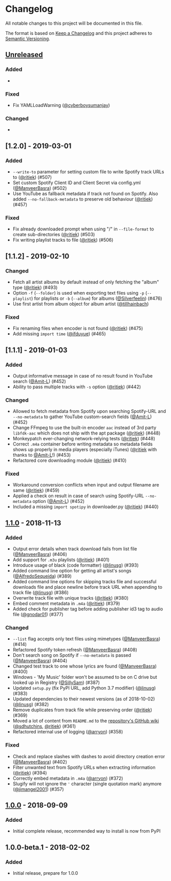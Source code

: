 # Changelog
All notable changes to this project will be documented in this file.

The format is based on [Keep a Changelog](http://keepachangelog.com/en/1.0.0/)
and this project adheres to [Semantic Versioning](http://semver.org/spec/v2.0.0.html).

## [Unreleased]
### Added
-

### Fixed
- Fix YAMLLoadWarning ([@cyberboysumanjay](https://github.com/cyberboysumanjay))

### Changed
-

## [1.2.0] - 2019-03-01
### Added
- `--write-to` parameter for setting custom file to write Spotify track URLs to ([@ritiek](https://github.com/ritiek)) (#507)
- Set custom Spotify Client ID and Client Secret via config.yml ([@ManveerBasra](https://github.com/ManveerBasra)) (#502)
- Use YouTube as fallback metadata if track not found on Spotify. Also added `--no-fallback-metadata`
  to preserve old behaviour ([@ritiek](https://github.com/ritiek)) (#457)

### Fixed
- Fix already downloaded prompt when using "/" in `--file-format` to create sub-directories ([@ritiek](https://github.com/ritiek)) (#503)
- Fix writing playlist tracks to file ([@ritiek](https://github.com/ritiek)) (#506)

## [1.1.2] - 2019-02-10
### Changed
- Fetch all artist albums by default instead of only fetching the "album" type ([@ritiek](https://github.com/ritiek)) (#493)
- Option `-f` (`--folder`) is used when exporting text files using `-p` (`--playlist`) for playlists or `-b` (`--album`) for albums ([@Silverfeelin](https://github.com/Silverfeelin)) (#476)
- Use first artist from album object for album artist ([@tillhainbach](https://github.com/tillhainbach))

### Fixed
- Fix renaming files when encoder is not found ([@ritiek](https://github.com/ritiek)) (#475)
- Add missing `import time` ([@ifduyue](https://github.com/ifduyue)) (#465)

## [1.1.1] - 2019-01-03
### Added
- Output informative message in case of no result found in YouTube search ([@Amit-L](https://github.com/Amit-L)) (#452)
- Ability to pass multiple tracks with `-s` option ([@ritiek](https://github.com/ritiek)) (#442)

### Changed
- Allowed to fetch metadata from Spotify upon searching Spotify-URL and  `--no-metadata` to gather YouTube custom-search fields ([@Amit-L](https://github.com/Amit-L)) (#452)
- Change FFmpeg to use the built-in encoder `aac` instead of 3rd party `libfdk-aac` which does not
  ship with the apt package ([@ritiek](https://github.com/ritiek)) (#448)
- Monkeypatch ever-changing network-relying tests ([@ritiek](https://github.com/ritiek)) (#448)
- Correct `.m4a` container before writing metadata so metadata fields shows up properly in
  media players (especially iTunes) ([@ritiek](https://github.com/ritiek) with thanks to [@Amit-L](https://github.com/Amit-L)!) (#453)
- Refactored core downloading module ([@ritiek](https://github.com/ritiek)) (#410)

### Fixed
- Workaround conversion conflicts when input and output filename are same ([@ritiek](https://github.com/ritiek)) (#459)
- Applied a check on result in case of search using Spotify-URL  `--no-metadata` option ([@Amit-L](https://github.com/Amit-L)) (#452)
- Included a missing `import spotipy` in downloader.py ([@ritiek](https://github.com/ritiek)) (#440)

## [1.1.0] - 2018-11-13
### Added
- Output error details when track download fails from list file ([@ManveerBasra](https://github.com/ManveerBasra)) (#406)
- Add support for `.m3u` playlists ([@ritiek](https://github.com/ritiek)) (#401)
- Introduce usage of black (code formatter) ([@linusg](https://github.com/linusg)) (#393)
- Added command line option for getting all artist's songs ([@AlfredoSequeida](https://github.com/AlfredoSequeida)) (#389)
- Added command line options for skipping tracks file and successful downloads file and
  place newline before track URL when appending to track file ([@linusg](https://github.com/linusg)) (#386)
- Overwrite track file with unique tracks ([@ritiek](https://github.com/ritiek)) (#380)
- Embed comment metadata in `.m4a` ([@ritiek](https://github.com/ritiek)) (#379)
- Added check for publisher tag before adding publisher id3 tag to audio file ([@gnodar01](https://github.com/gnodar01)) (#377)

### Changed
- `--list` flag accepts only text files using mimetypes ([@ManveerBasra](https://github.com/ManveerBasra)) (#414)
- Refactored Spotify token refresh ([@ManveerBasra](https://github.com/ManveerBasra)) (#408)
- Don't search song on Spotify if `--no-metadata` is passed ([@ManveerBasra](https://github.com/ManveerBasra)) (#404)
- Changed test track to one whose lyrics are found ([@ManveerBasra](https://github.com/ManveerBasra)) (#400)
- Windows - 'My Music' folder won't be assumed to be on C drive but looked up in Registry ([@SillySam](https://github.com/SillySam)) (#387)
- Updated `setup.py` (fix PyPI URL, add Python 3.7 modifier) ([@linusg](https://github.com/linusg)) (#383)
- Updated dependencies to their newest versions (as of 2018-10-02) ([@linusg](https://github.com/linusg)) (#382)
- Remove duplicates from track file while preserving order ([@ritiek](https://github.com/ritiek)) (#369)
- Moved a lot of content from `README.md` to the [repository's GitHub wiki](https://github.com/ritiek/spotify-downloader/wiki) ([@sdhutchins](https://github.com/sdhutchins), [@ritiek](https://github.com/ritiek)) (#361)
- Refactored internal use of logging ([@arryon](https://github.com/arryon)) (#358)

### Fixed
- Check and replace slashes with dashes to avoid directory creation error ([@ManveerBasra](https://github.com/ManveerBasra)) (#402)
- Filter unwanted text from Spotify URLs when extracting information ([@ritiek](https://github.com/ritiek)) (#394)
- Correctly embed metadata in `.m4a` ([@arryon](https://github.com/arryon)) (#372)
- Slugify will not ignore the `'` character (single quotation mark) anymore ([@jimangel2001](https://github.com/jimangel2001)) (#357)

## [1.0.0] - 2018-09-09
### Added
- Initial complete release, recommended way to install is now from PyPI

## 1.0.0-beta.1 - 2018-02-02
### Added
- Initial release, prepare for 1.0.0

[Unreleased]: https://github.com/ritiek/spotify-downloader/compare/v1.1.0...HEAD
[1.1.0]: https://github.com/ritiek/spotify-downloader/compare/v1.0.0...v1.1.0
[1.0.0]: https://github.com/ritiek/spotify-downloader/compare/v1.0.0-beta.1...v1.0.0
